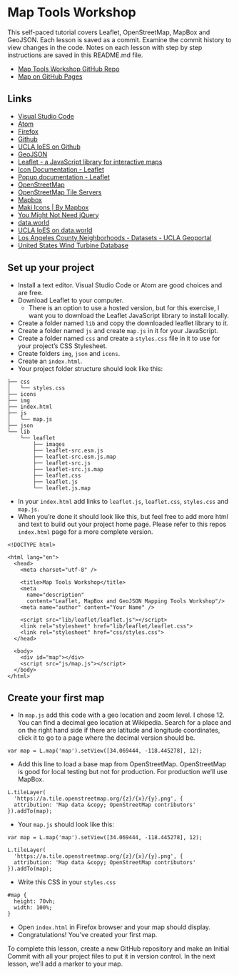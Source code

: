 # Map Tools Workshop

This self-paced tutorial covers Leaflet, OpenStreetMap, MapBox and GeoJSON. Each lesson is saved as a commit. Examine the commit history to view changes in the code. Notes on each lesson with step by step instructions are saved in this README.md file.

* [Map Tools Workshop GitHub Repo](https://github.com/uclaioes/map-tools-workshop/)
* [Map on GitHub Pages](https://uclaioes.github.io/map-tools-workshop/)

## Links

* [Visual Studio Code](https://code.visualstudio.com/)
* [Atom](https://atom.io/)
* [Firefox](https://www.mozilla.org/en-US/firefox/new/)
* [Github](https://github.com)
* [UCLA IoES on Github](https://github.com/uclaioes)
* [GeoJSON](http://geojson.org/)
* [Leaflet - a JavaScript library for interactive maps](https://leafletjs.com/)
* [Icon Documentation - Leaflet](https://leafletjs.com/reference-1.3.4.html#icon)
* [Popup documentation - Leaflet](https://leafletjs.com/reference-1.3.4.html#popup)
* [OpenStreetMap](https://www.openstreetmap.org/#map=4/38.01/-95.84)
* [OpenStreetMap Tile Servers](https://wiki.openstreetmap.org/wiki/Tile_servers)
* [Mapbox](https://www.mapbox.com/)
* [Maki Icons | By Mapbox](https://www.mapbox.com/maki-icons/)
* [You Might Not Need jQuery](http://youmightnotneedjquery.com/)
* [data.world](https://data.world/)
* [UCLA IoES on data.world](https://data.world/uclaioes)
* [Los Angeles County Neighborhoods - Datasets - UCLA Geoportal](https://gis.ucla.edu/geodata/dataset/los-angeles-county-neighborhoods)
* [United States Wind Turbine Database](https://data.world/quanticdata/united-states-wind-turbine-database)

## Set up your project
* Install a text editor. Visual Studio Code or Atom are good choices and are free.
* Download Leaflet to your computer. 
	* There is an option to use a hosted version, but for this exercise, I want you to download the Leaflet JavaScript library to install locally.
* Create a folder named  `lib`  and copy the downloaded leaflet library to it. 
* Create a folder named  `js`  and create  `map.js`  in it for your JavaScript.
* Create a folder named  `css`  and create a `styles.css` file in it to use for your project’s CSS Stylesheet.
* Create folders  `img`, `json` and `icons`.
* Create an `index.html`.
* Your project folder structure should look like this:

```
├── css
│   └── styles.css
├── icons
├── img
├── index.html
├── js
│   └── map.js
├── json
└── lib
    └── leaflet
        ├── images
        ├── leaflet-src.esm.js
        ├── leaflet-src.esm.js.map
        ├── leaflet-src.js
        ├── leaflet-src.js.map
        ├── leaflet.css
        ├── leaflet.js
        └── leaflet.js.map
```

* In your  `index.html` add links to  `leaflet.js`, `leaflet.css`, `styles.css` and `map.js`. 
* When you’re done it should look like this, but feel free to add more html and text to build out your project home page. Please refer to this repos `index.html` page for a more complete version.

```
<!DOCTYPE html>

<html lang="en">
  <head>
    <meta charset="utf-8" />

    <title>Map Tools Workshop</title>
    <meta
      name="description"
      content="Leaflet, MapBox and GeoJSON Mapping Tools Workshop"/>
    <meta name="author" content="Your Name" />
    
    <script src="lib/leaflet/leaflet.js"></script>
    <link rel="stylesheet" href="lib/leaflet/leaflet.css">
    <link rel="stylesheet" href="css/styles.css">
  </head>

  <body>
    <div id="map"></div>
    <script src="js/map.js"></script>
  </body>
</html>
```

## Create your first map
* In `map.js`  add this code with a geo location and zoom level. I chose 12. You can find a decimal geo location at Wikipedia. Search for a place and on the right hand side if there are latitude and longitude coordinates, click it to go to a page where the decimal version should be.

`var map = L.map('map').setView([34.069444, -118.445278], 12);`

* Add this line to load a base map from OpenStreetMap. OpenStreetMap is good for local testing but not for production. For production we’ll use MapBox.
```
L.tileLayer(
  'https://a.tile.openstreetmap.org/{z}/{x}/{y}.png', {
  attribution: 'Map data &copy; OpenStreetMap contributors'
}).addTo(map);
```

* Your  `map.js` should look like this: 

```
var map = L.map('map').setView([34.069444, -118.445278], 12);

L.tileLayer(
  'https://a.tile.openstreetmap.org/{z}/{x}/{y}.png', {
  attribution: 'Map data &copy; OpenStreetMap contributors'
}).addTo(map);
```

* Write this CSS in your `styles.css` 

```
#map {
  height: 70vh;
  width: 100%;
}
```

* Open  `index.html`  in Firefox browser and your map should display. 
* Congratulations! You’ve created your first map.

To complete this lesson, create a new GitHub repository and make an Initial Commit with all your project files to put it in version control. In the next lesson, we’ll add a marker to your map.
